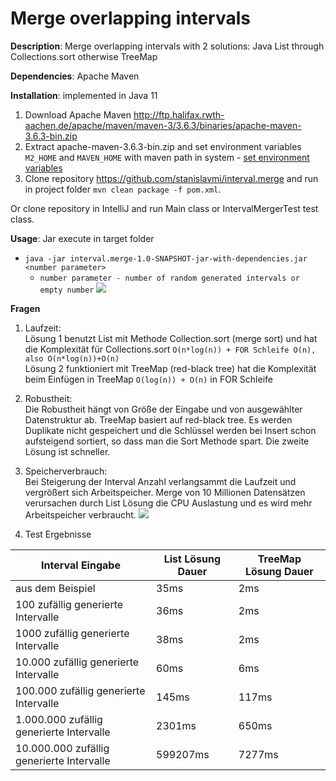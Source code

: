 # Merge overlapping intervals
**Description**: Merge overlapping intervals with 2 solutions: Java List through Collections.sort otherwise TreeMap

**Dependencies**: Apache Maven

**Installation**: implemented in Java 11  
1. Download Apache Maven http://ftp.halifax.rwth-aachen.de/apache/maven/maven-3/3.6.3/binaries/apache-maven-3.6.3-bin.zip  
2. Extract apache-maven-3.6.3-bin.zip and set environment variables ```M2_HOME``` and ```MAVEN_HOME``` with maven path in system - [set environment variables](https://ronasoft.de/einrichtung-von-apache-maven-unter-microsoft-windows-10/)  
3. Clone repository https://github.com/stanislavmi/interval.merge and run in project folder 
```mvn clean package -f pom.xml```.  

Or clone repository in IntelliJ and run Main class or IntervalMergerTest test class.


**Usage**: Jar execute in target folder  
* ```java -jar interval.merge-1.0-SNAPSHOT-jar-with-dependencies.jar <number parameter>```
  - ```number parameter - number of random generated intervals or empty number```
  ![](usage.png)

**Fragen**
1. Laufzeit:  
Lösung 1 benutzt List mit Methode Collection.sort (merge sort) und hat die Komplexität für Collections.sort ```O(n*log(n)) + FOR Schleife O(n), also O(n*log(n))+O(n)```  
Lösung 2 funktioniert mit TreeMap (red-black tree) hat die Komplexität beim Einfügen in TreeMap ```O(log(n)) + O(n)``` in FOR Schleife

2. Robustheit:  
Die Robustheit hängt von Größe der Eingabe und von ausgewählter Datenstruktur ab. 
TreeMap basiert auf red-black tree. Es werden Duplikate nicht gespeichert und die Schlüssel werden bei Insert schon aufsteigend sortiert, so dass man die Sort Methode spart.
Die zweite Lösung ist schneller.

3. Speicherverbrauch:  
Bei Steigerung der Interval Anzahl verlangsammt die Laufzeit und vergrößert sich Arbeitspeicher.
Merge von 10 Millionen Datensätzen verursachen durch List Lösung die CPU Auslastung und es wird mehr Arbeitspeicher verbraucht. 
  ![](speicher.png)

4. Test Ergebnisse  

| Interval Eingabe | List Lösung Dauer| TreeMap Lösung Dauer|
| --- | ------------- | ------------- |
| aus dem Beispiel| 35ms  | 2ms  |
| 100 zufällig generierte Intervalle | 36ms  | 2ms  |
| 1000 zufällig generierte Intervalle | 38ms  | 2ms  |
| 10.000 zufällig generierte Intervalle | 60ms  | 6ms  |
| 100.000 zufällig generierte Intervalle | 145ms  | 117ms  |
| 1.000.000 zufällig generierte Intervalle | 2301ms  | 650ms  |
| 10.000.000 zufällig generierte Intervalle | 599207ms  | 7277ms  |

